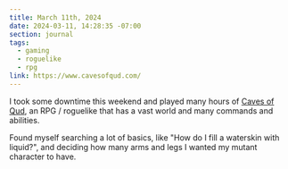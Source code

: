```yaml
---
title: March 11th, 2024
date: 2024-03-11, 14:28:35 -07:00
section: journal
tags:
  - gaming
  - roguelike
  - rpg
link: https://www.cavesofqud.com/
---
```

I took some downtime this weekend and played many hours of [Caves of Qud](https://www.cavesofqud.com/), an RPG / roguelike that has a vast world and many commands and abilities.

Found myself searching a lot of basics, like "How do I fill a waterskin with liquid?", and deciding how many arms and legs I wanted my mutant character to have.